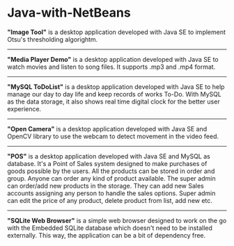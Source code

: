 # Java-with-NetBeans

<b>"Image Tool"</b> is a desktop application developed with Java SE to implement Otsu's thresholding algorightm.

***********

<b>"Media Player Demo"</b> is a desktop application developed with Java SE to watch movies and listen to song files. It supports .mp3 and .mp4 format.

***********

<b>"MySQL ToDoList"</b> is a desktop application developed with Java SE to help manage our day to day life and keep records of works To-Do.
With MySQL as the data storage, it also shows real time digital clock for the better user experience.

***********

<b>"Open Camera"</b> is a desktop application developed with Java SE and OpenCV library to use the webcam to detect movement in the video feed.

***********

<b>"POS"</b> is a desktop application developed with Java SE and MySQL as database. It's a Point of Sales system designed to make purchases of goods possible by the users.
All the products can be stored in order and group. Anyone can order any kind of product available. The super admin can order/add new products in the storage. They can add new Sales accounts assigning any person to handle the sales options.
Super admin can edit the price of any product, delete product from list, add new etc.

***********

<b>"SQLite Web Browser"</b> is a simple web browser designed to work on the go with the Embedded SQLite database which doesn't need to be installed externally. This way, the application can be a bit of dependency free.
